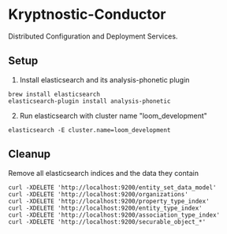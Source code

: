 Kryptnostic-Conductor
=======================


Distributed Configuration and Deployment Services.

## Setup
1. Install elasticsearch and its analysis-phonetic plugin
```
brew install elasticsearch
elasticsearch-plugin install analysis-phonetic
```
2. Run elasticsearch with cluster name "loom_development"
```
elasticsearch -E cluster.name=loom_development
```

## Cleanup
Remove all elasticsearch indices and the data they contain
```
curl -XDELETE 'http://localhost:9200/entity_set_data_model'
curl -XDELETE 'http://localhost:9200/organizations'
curl -XDELETE 'http://localhost:9200/property_type_index'
curl -XDELETE 'http://localhost:9200/entity_type_index'
curl -XDELETE 'http://localhost:9200/association_type_index'
curl -XDELETE 'http://localhost:9200/securable_object_*'
```
